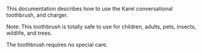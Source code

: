 This documentation describes how to use the Karel conversational toothbrush, and charger.

Note: This toothbrush is totally safe to use for children, adults, pets, insects, wildlife, and trees.

The toothbrush requires no special care.

